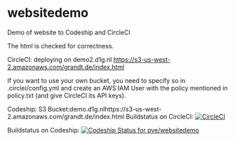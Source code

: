 # websitedemo
Demo of website to Codeship and CircleCI

The html is checked for correctness. 

CircleCI:  deploying on demo2.d1g.nl https://s3-us-west-2.amazonaws.com/grandt.de/index.html

If you want to use your own bucket, you need to specify so in .circlei/config.yml and create an AWS IAM User with the policy mentioned in policy.txt (and give CircleCI its API keys).

Codeship: S3 Bucket:demo.d1g.nlhttps://s3-us-west-2.amazonaws.com/grandt.de/index.html
Buildstatus on CircleCI: [![CircleCI](https://s3-us-west-2.amazonaws.com/websitedemo.svg?style=svg)](https://circleci.com/gh/arne555/websitedemo)

Buildstatus on Codeship: [ ![Codeship Status for pve/websitedemo](https://app.codeship.com/projects/6fe0baa0-b6ab-0132-49dc-364f89ca8665/status?branch=master)](https://app.codeship.com/projects/71096)
